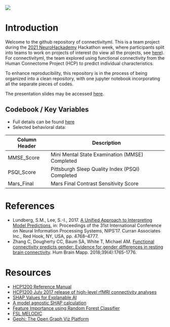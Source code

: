 ![](https://raw.githubusercontent.com/yukaizou2015/connectivityml/main/img/banner.jpg)

# Introduction

Welcome to the github repository of connectivityml. This is a team project during the [2021 NeuroHackademy](https://neurohackademy.org/neurohack_year/2021/) Hackathon week, where participants split into teams to work on projects of interest (to view all the projects, see [here](https://github.com/neurohackademy/nh2021-projects)). For connectivityml, the team explored using functional connectivity from the Human Connectome Project (HCP) to predict individual characteristics.

To enhance reproducibility, this repository is in the process of being organized into a clean repository, with one jupyter notebook incorporating all the separate pieces of codes.

The presentation slides may be accessed [here](https://docs.google.com/presentation/d/101WBHWmRxd8VohZk6hZQZg4mVUJ7E0N_X5fWLEVrIaE/edit?usp=sharing).

## Codebook / Key Variables
 - Full details can be found [here](https://wiki.humanconnectome.org/display/PublicData/HCP-YA+Data+Dictionary-+Updated+for+the+1200+Subject+Release)
 - Selected behavioral data:

Column Header | Description
-|-
MMSE_Score | Mini Mental State Examination (MMSE) Completed
PSQI_Score | Pittsburgh Sleep Quality Index (PSQI) Completed
Mars_Final | Mars Final Contrast Sensitivity Score

# References
 - Lundberg, S.M., Lee, S.-I., 2017. [A Unified Approach to Interpreting Model Predictions](https://dl.acm.org/doi/10.5555/3295222.3295230), in: Proceedings of the 31st International Conference on Neural Information Processing Systems, NIPS’17. Curran Associates Inc., Red Hook, NY, USA, pp. 4768–4777.
 - Zhang C, Dougherty CC, Baum SA, White T, Michael AM. [Functional connectivity predicts gender: Evidence for gender differences in resting brain connectivity](https://doi.org/10.1002/hbm.23950). Hum Brain Mapp. 2018;39(4):1765-1776. 

# Resources
 - [HCP1200 Reference Manual](https://www.humanconnectome.org/storage/app/media/documentation/s1200/HCP_S1200_Release_Reference_Manual.pdf)
 - [HCP1200 July 2017 release of high-level rfMRI connectivity analyses](https://www.humanconnectome.org/storage/app/media/documentation/s1200/HCP1200-DenseConnectome+PTN+Appendix-July2017.pdf)
 - [SHAP Values for Explanable AI](https://www.kaggle.com/dansbecker/shap-values)
 - [A model agnostic SHAP calculation](https://towardsdatascience.com/explain-any-models-with-the-shap-values-use-the-kernelexplainer-79de9464897a)
 - [Feature Importance using Random Forest Classifier](https://vitalflux.com/feature-importance-random-forest-classifier-python/)
 - [FSL MELODIC](https://fsl.fmrib.ox.ac.uk/fsl/fslwiki/MELODIC)
 - [Gephi: The Open Graph Viz Platform](https://gephi.org/)

